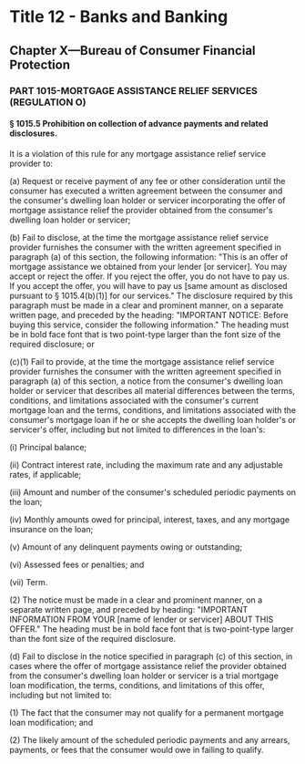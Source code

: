 
# Title 12 - Banks and Banking
## Chapter X—Bureau of Consumer Financial Protection
### PART 1015-MORTGAGE ASSISTANCE RELIEF SERVICES (REGULATION O)
#### § 1015.5 Prohibition on collection of advance payments and related disclosures.

It is a violation of this rule for any mortgage assistance relief service provider to:

(a) Request or receive payment of any fee or other consideration until the consumer has executed a written agreement between the consumer and the consumer's dwelling loan holder or servicer incorporating the offer of mortgage assistance relief the provider obtained from the consumer's dwelling loan holder or servicer;

(b) Fail to disclose, at the time the mortgage assistance relief service provider furnishes the consumer with the written agreement specified in paragraph (a) of this section, the following information: "This is an offer of mortgage assistance we obtained from your lender [or servicer]. You may accept or reject the offer. If you reject the offer, you do not have to pay us. If you accept the offer, you will have to pay us [same amount as disclosed pursuant to § 1015.4(b)(1)] for our services." The disclosure required by this paragraph must be made in a clear and prominent manner, on a separate written page, and preceded by the heading: "IMPORTANT NOTICE: Before buying this service, consider the following information." The heading must be in bold face font that is two point-type larger than the font size of the required disclosure; or

(c)(1) Fail to provide, at the time the mortgage assistance relief service provider furnishes the consumer with the written agreement specified in paragraph (a) of this section, a notice from the consumer's dwelling loan holder or servicer that describes all material differences between the terms, conditions, and limitations associated with the consumer's current mortgage loan and the terms, conditions, and limitations associated with the consumer's mortgage loan if he or she accepts the dwelling loan holder's or servicer's offer, including but not limited to differences in the loan's:

(i) Principal balance;

(ii) Contract interest rate, including the maximum rate and any adjustable rates, if applicable;

(iii) Amount and number of the consumer's scheduled periodic payments on the loan;

(iv) Monthly amounts owed for principal, interest, taxes, and any mortgage insurance on the loan;

(v) Amount of any delinquent payments owing or outstanding;

(vi) Assessed fees or penalties; and

(vii) Term.

(2) The notice must be made in a clear and prominent manner, on a separate written page, and preceded by heading: "IMPORTANT INFORMATION FROM YOUR [name of lender or servicer] ABOUT THIS OFFER." The heading must be in bold face font that is two-point-type larger than the font size of the required disclosure.

(d) Fail to disclose in the notice specified in paragraph (c) of this section, in cases where the offer of mortgage assistance relief the provider obtained from the consumer's dwelling loan holder or servicer is a trial mortgage loan modification, the terms, conditions, and limitations of this offer, including but not limited to:

(1) The fact that the consumer may not qualify for a permanent mortgage loan modification; and

(2) The likely amount of the scheduled periodic payments and any arrears, payments, or fees that the consumer would owe in failing to qualify.
